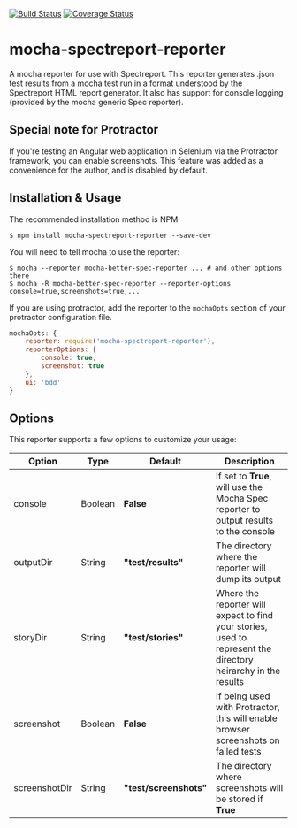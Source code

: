[![Build Status](https://travis-ci.org/jj4th/mocha-spectreport-reporter.svg?branch=master)](https://travis-ci.org/jj4th/mocha-spectreport-reporter) [![Coverage Status](https://coveralls.io/repos/github/jj4th/mocha-spectreport-reporter/badge.svg?branch=master)](https://coveralls.io/github/jj4th/mocha-spectreport-reporter?branch=master)

# mocha-spectreport-reporter
A mocha reporter for use with Spectreport.  This reporter generates .json test results from a mocha test run in a format understood by the Spectreport HTML report generator.  It also has support for console logging (provided by the mocha generic Spec reporter).

## Special note for Protractor
If you're testing an Angular web application in Selenium via the Protractor framework, you can enable screenshots.  This feature was added as a convenience for the author, and is disabled by default.

## Installation & Usage
The recommended installation method is NPM:

```shell
$ npm install mocha-spectreport-reporter --save-dev
```

You will need to tell mocha to use the reporter:
```shell
$ mocha --reporter mocha-better-spec-reporter ... # and other options there
$ mocha -R mocha-better-spec-reporter --reporter-options console=true,screenshots=true,...
```

If you are using protractor, add the reporter to the `mochaOpts` section of your protractor configuration file.
```javascript
mochaOpts: {
    reporter: require('mocha-spectreport-reporter'),
    reporterOptions: {
        console: true,
        screenshot: true
    },
    ui: 'bdd'
}
```

## Options
This reporter supports a few options to customize your usage:

| Option | Type | Default | Description |
| --- | --- | --- | --- |
| console | Boolean | **False** | If set to **True**, will use the Mocha Spec reporter to output results to the console |
| outputDir | String | **"test/results"** | The directory where the reporter will dump its output |
| storyDir | String | **"test/stories"** | Where the reporter will expect to find your stories, used to represent the directory heirarchy in the results |
| screenshot | Boolean | **False** | If being used with Protractor, this will enable browser screenshots on failed tests |
| screenshotDir | String | **"test/screenshots"** | The directory where screenshots will be stored if **True** |
